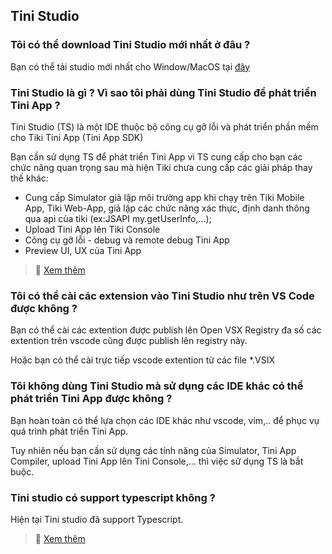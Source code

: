 ## Tini Studio

### Tôi có thể download Tini Studio mới nhất ở đâu ?

Bạn có thể tải studio mới nhất cho Window/MacOS tại [đây](/downloads)

### Tini Studio là gì ? Vì sao tôi phải dùng Tini Studio để phát triển Tini App ?

Tini Studio (TS) là một IDE thuộc bộ công cụ gỡ lỗi và phát triển phần mềm cho Tiki Tini App (Tini App SDK)

Bạn cần sử dụng TS để phát triển Tini App vì TS cung cấp cho bạn các chức năng quan trọng sau mà hiện Tiki chưa cung cấp các giải pháp thay thế khác:

- Cung cấp Simulator giả lập môi trường app khi chạy trên Tiki Mobile App, Tiki Web-App, giả lập các chức năng xác thực, định danh thông qua api của tiki (ex:JSAPI my.getUserInfo,...);
- Upload Tini App lên Tiki Console
- Công cụ gỡ lỗi - debug và remote debug Tini App
- Preview UI, UX của Tini App

> :pushpin: [Xem thêm](/docs/development/studio/overview)

### Tôi có thể cài các extension vào Tini Studio như trên VS Code được không ?

Bạn có thể cài các extention được publish lên Open VSX Registry đa số các extention trên vscode cũng được publish lên registry này.

Hoặc bạn có thể cài trực tiếp vscode extention từ các file \*.VSIX

### Tôi không dùng Tini Studio mà sử dụng các IDE khác có thể phát triển Tini App được không ?

Bạn hoàn toàn có thể lựa chọn các IDE khác như vscode, vim,.. để phục vụ quá trình phát triển Tini App.

Tuy nhiên nếu bạn cần sử dụng các tính năng của Simulator, Tini App Compiler, upload Tini App lên Tini Console,... thì việc sử dụng TS là bắt buộc.

### Tini studio có support typescript không ?

Hiện tại Tini studio đã support Typescript.

> :pushpin: [Xem thêm](/docs/development/studio/typescript-support)
